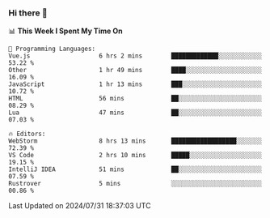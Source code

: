 ### Hi there 👋

<!--
**asdf12303116/asdf12303116** is a ✨ _special_ ✨ repository because its `README.md` (this file) appears on your GitHub profile.

Here are some ideas to get you started:

- 🔭 I’m currently working on ...
- 🌱 I’m currently learning ...
- 👯 I’m looking to collaborate on ...
- 🤔 I’m looking for help with ...
- 💬 Ask me about ...
- 📫 How to reach me: ...
- 😄 Pronouns: ...
- ⚡ Fun fact: ...
-->

<!--START_SECTION:waka-->
📊 **This Week I Spent My Time On** 

```text
💬 Programming Languages: 
Vue.js                   6 hrs 2 mins        █████████████░░░░░░░░░░░░   53.22 % 
Other                    1 hr 49 mins        ████░░░░░░░░░░░░░░░░░░░░░   16.09 % 
JavaScript               1 hr 13 mins        ███░░░░░░░░░░░░░░░░░░░░░░   10.72 % 
HTML                     56 mins             ██░░░░░░░░░░░░░░░░░░░░░░░   08.29 % 
Lua                      47 mins             ██░░░░░░░░░░░░░░░░░░░░░░░   07.03 % 

🔥 Editors: 
WebStorm                 8 hrs 13 mins       ██████████████████░░░░░░░   72.39 % 
VS Code                  2 hrs 10 mins       █████░░░░░░░░░░░░░░░░░░░░   19.15 % 
IntelliJ IDEA            51 mins             ██░░░░░░░░░░░░░░░░░░░░░░░   07.59 % 
Rustrover                5 mins              ░░░░░░░░░░░░░░░░░░░░░░░░░   00.86 % 
```


 Last Updated on 2024/07/31 18:37:03 UTC
<!--END_SECTION:waka-->
